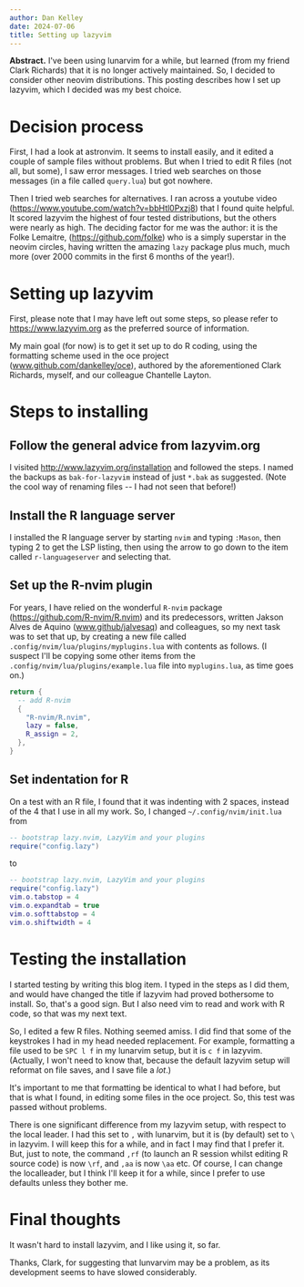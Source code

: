 ```yaml
---
author: Dan Kelley
date: 2024-07-06
title: Setting up lazyvim
---
```


**Abstract.** I've been using lunarvim for a while, but learned (from
my friend Clark Richards) that it is no longer actively maintained.
So, I decided to consider other neovim distributions.  This posting
describes how I set up lazyvim, which I decided was my best choice.

# Decision process

First, I had a look at astronvim.  It seems to install easily, and it
edited a couple of sample files without problems. But when I tried to
edit R files (not all, but some), I saw error messages. I tried web
searches on those messages (in a file called `query.lua`) but got
nowhere.

Then I tried web searches for alternatives.  I ran across a youtube
video (https://www.youtube.com/watch?v=bbHtl0Pxzj8) that I found quite
helpful.  It scored lazyvim the highest of four tested distributions,
but the others were nearly as high.  The deciding factor for me was
the author: it is the Folke Lemaitre, (https://github.com/folke) who
is a simply superstar in the neovim circles, having written the
amazing `lazy` package plus much, much more (over 2000 commits in the
first 6 months of the year!).

# Setting up lazyvim

First, please note that I may have left out some steps, so please
refer to https://www.lazyvim.org as the preferred source of
information.

My main goal (for now) is to get it set up to do R coding, using the
formatting scheme used in the oce project
(www.github.com/dankelley/oce), authored by the aforementioned Clark
Richards, myself, and our colleague Chantelle Layton.

# Steps to installing

## Follow the general advice from lazyvim.org

I visited http://www.lazyvim.org/installation and followed the steps.  I named
the backups as `bak-for-lazyvim` instead of just `*.bak` as suggested. (Note
the cool way of renaming files -- I had not seen that before!)

## Install the R language server

I installed the R language server by starting `nvim` and typing `:Mason`, then
typing 2 to get the LSP listing, then using the arrow to go down to the item
called `r-languageserver` and selecting that.

## Set up the R-nvim plugin

For years, I have relied on the wonderful `R-nvim` package
(https://github.com/R-nvim/R.nvim) and its predecessors, written Jakson Alves
de Aquino (www.github/jalvesaq) and colleagues, so my next task was to set that
up, by creating a new file called `.config/nvim/lua/plugins/myplugins.lua` with
contents as follows.  (I suspect I'll be copying some other items from the
`.config/nvim/lua/plugins/example.lua` file into `myplugins.lua`, as time goes
on.)

```lua
return {
  -- add R-nvim
  {
    "R-nvim/R.nvim",
    lazy = false,
    R_assign = 2,
  },
}
```

## Set indentation for R

On a test with an R file, I found that it was indenting with 2 spaces, instead
of the 4 that I use in all my work.  So, I changed `~/.config/nvim/init.lua`
from

```lua
-- bootstrap lazy.nvim, LazyVim and your plugins
require("config.lazy")
```

to

```lua
-- bootstrap lazy.nvim, LazyVim and your plugins
require("config.lazy")
vim.o.tabstop = 4
vim.o.expandtab = true
vim.o.softtabstop = 4
vim.o.shiftwidth = 4
```
# Testing the installation

I started testing by writing this blog item.  I typed in the steps as I did
them, and would have changed the title if lazyvim had proved bothersome to
install.  So, that's a good sign.  But I also need vim to read and work with R
code, so that was my next text.

So, I edited a few R files.  Nothing seemed amiss.  I did find that some of the
keystrokes I had in my head needed replacement. For example, formatting a file
used to be `SPC l f` in my lunarvim setup, but it is `c f` in lazyvim.
(Actually, I won't need to know that, because the default lazyvim setup will
reformat on file saves, and I save file a *lot*.)

It's important to me that formatting be identical to what I had before, but
that is what I found, in editing some files in the oce project.  So, this test
was passed without problems.

There is one significant difference from my lazyvim setup, with respect to the
local leader.  I had this set to `,`  with lunarvim, but it is (by default) set
to `\` in lazyvim.  I will keep this for a while, and in fact I may find that I
prefer it.  But, just to note, the command `,rf` (to launch an R session whilst
editing R source code) is now `\rf`, and `,aa` is now `\aa` etc.  Of course, I
can change the localleader, but I think I'll keep it for a while, since I
prefer to use defaults unless they bother me.

# Final thoughts

It wasn't hard to install lazyvim, and I like using it, so far.

Thanks, Clark, for suggesting that lunvarvim may be a problem, as its
development seems to have slowed considerably.
